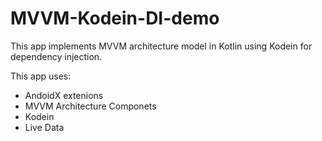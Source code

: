 # MVVM-Kodein-DI-demo

This app implements MVVM architecture model in Kotlin using 
Kodein for dependency injection.

This app uses:
* AndoidX extenions
* MVVM Architecture Componets
* Kodein
* Live Data
